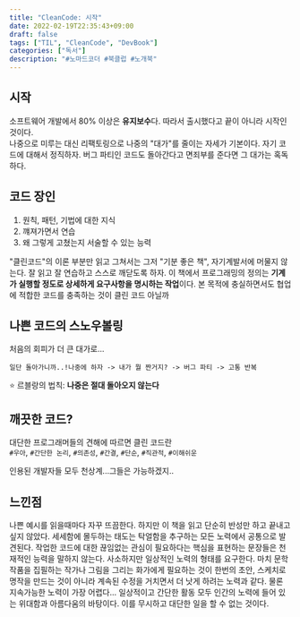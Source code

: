 ```yaml
---
title: "CleanCode: 시작"
date: 2022-02-19T22:35:43+09:00
draft: false
tags: ["TIL", "CleanCode", "DevBook"]
categories: ["독서"]
description: "#노마드코더 #북클럽 #노개북"
---
```


## 시작

소프트웨어 개발에서 80% 이상은 **유지보수**다. 따라서 출시했다고 끝이 아니라 시작인것이다.  
나중으로 미루는 대신 리팩토링으로 나중의 "대가"를 줄이는 자세가 기본이다.
자기 코드에 대해서 정직하자. 버그 파티인 코드도 돌아간다고 면죄부를 준다면 그 대가는 혹독하다. 

## 코드 장인
1. 원칙, 패턴, 기법에 대한 지식
2. 꺠져가면서 연습
3. 왜 그렇게 고쳤는지 서술할 수 있는 능력

"클린코드"의 이론 부분만 읽고 그쳐서는 그저 "기분 좋은 책", 자기계발서에 머물지 않는다. 잘 읽고 잘 연습하고 스스로 깨닫도록 하자. 이 책에서 프로그래밍의 정의는 **기계가 실행할 정도로 상세하게 요구사항을 명시하는 작업**이다. 본 목적에 충실하면서도 협업에 적합한 코드를 충족하는 것이 클린 코드 아닐까

## 나쁜 코드의 스노우볼링
처음의 회피가 더 큰 대가로...
```
일단 돌아가니까..!나중에 하자 -> 내가 뭘 짠거지? -> 버그 파티 -> 고통 반복
```
⭐️ 르블랑의 법칙: **나중은 절대 돌아오지 않는다**

## 깨끗한 코드?
대단한 프로그래머들의 견해에 따르면 클린 코드란  
`#우아`, `#간단한 논리`, `#의존성`, `#간결`, `#단순`, `#직관적`, `#이해쉬운`  

인용된 개발자들 모두 천상계...그들은 가능하겠지..
## 느낀점

나쁜 예시를 읽을때마다 자꾸 뜨끔한다. 하지만 이 책을 읽고 단순히 반성만 하고 끝내고 싶지 않았다.
세세함에 몰두하는 태도는 탁얼함을 추구하는 모든 노력에서 공통으로 발견된다. 
작업한 코드에 대한 끊임없는 관심이 필요하다는 핵심을 표현하는 문장들은 천재적인 능력을 말하지 않는다. 사소하지만 일상적인 노력의 형태를 요구한다. 마치 문학 작품을 집필하는 작가나 그림을 그리는 화가에게 필요하는 것이 한번의 초안, 스케치로 명작을 만드는 것이 아니라 계속된 수정을 거치면서 더 낫게 하려는 노력과 같다. 물론 지속가능한 노력이 가장 어렵다...
일상적이고 간단한 활동 모두 인간의 노력에 들어 있는 위대함과 아름다움의 바탕이다. 이를 무시하고 대단한 일을 할 수 없는 것이다. 